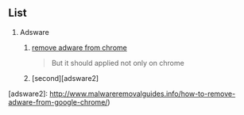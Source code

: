 ## List

1.  Adsware
    1. [remove adware from chrome][adsware1]
       > But it should applied not only on chrome

    2. [second][adsware2]

[adsware1]: https://malwaretips.com/blogs/remove-adware-from-chrome/
[adsware2]: http://www.malwareremovalguides.info/how-to-remove-adware-from-google-chrome/)
